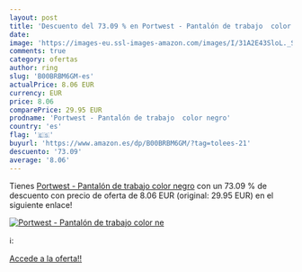 ```yaml
---
layout: post
title: 'Descuento del 73.09 % en Portwest - Pantalón de trabajo  color ne'
date: 
image: 'https://images-eu.ssl-images-amazon.com/images/I/31A2E43SloL._SL200_.jpg'
comments: true
category: ofertas
author: ring
slug: 'B00BRBM6GM-es'
actualPrice: 8.06 EUR
currency: EUR
price: 8.06
comparePrice: 29.95 EUR
prodname: 'Portwest - Pantalón de trabajo  color negro'
country: 'es'
flag: '🇪🇸'
buyurl: 'https://www.amazon.es/dp/B00BRBM6GM/?tag=tolees-21'
descuento: '73.09'
average: '8.06'
---
```


Tienes [Portwest - Pantalón de trabajo  color negro](https://www.amazon.es/dp/B00BRBM6GM/?tag=tolees-21) con un 73.09 % de descuento con precio de oferta de 8.06 EUR (original: 29.95 EUR) en el siguiente enlace!

[![Portwest - Pantalón de trabajo  color ne](https://images-eu.ssl-images-amazon.com/images/I/31A2E43SloL._SL200_.jpg)](https://www.amazon.es/dp/B00BRBM6GM/?tag=tolees-21)

ℹ️:


[Accede a la oferta!!](https://www.amazon.es/dp/B00BRBM6GM/?tag=tolees-21)
